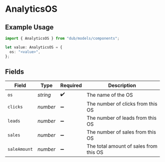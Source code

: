 # AnalyticsOS

## Example Usage

```typescript
import { AnalyticsOS } from "dub/models/components";

let value: AnalyticsOS = {
  os: "<value>",
};
```

## Fields

| Field                                  | Type                                   | Required                               | Description                            |
| -------------------------------------- | -------------------------------------- | -------------------------------------- | -------------------------------------- |
| `os`                                   | *string*                               | :heavy_check_mark:                     | The name of the OS                     |
| `clicks`                               | *number*                               | :heavy_minus_sign:                     | The number of clicks from this OS      |
| `leads`                                | *number*                               | :heavy_minus_sign:                     | The number of leads from this OS       |
| `sales`                                | *number*                               | :heavy_minus_sign:                     | The number of sales from this OS       |
| `saleAmount`                           | *number*                               | :heavy_minus_sign:                     | The total amount of sales from this OS |